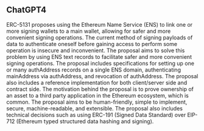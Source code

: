 ## ChatGPT4

ERC-5131 proposes using the Ethereum Name Service (ENS) to link one or more signing wallets to a main wallet, allowing for safer and more convenient signing operations. The current method of signing payloads of data to authenticate oneself before gaining access to perform some operation is insecure and inconvenient. The proposal aims to solve this problem by using ENS text records to facilitate safer and more convenient signing operations. The proposal includes specifications for setting up one or many authAddress records on a single ENS domain, authenticating mainAddress via authAddress, and revocation of authAddress. The proposal also includes a reference implementation for both client/server side and contract side. The motivation behind the proposal is to prove ownership of an asset to a third party application in the Ethereum ecosystem, which is common. The proposal aims to be human-friendly, simple to implement, secure, machine-readable, and extensible. The proposal also includes technical decisions such as using ERC-191 (Signed Data Standard) over EIP-712 (Ethereum typed structured data hashing and signing).
